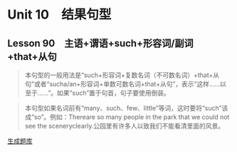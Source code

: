 ﻿ # Unit 10　结果句型
 ## Lesson 90　主语+谓语+such+形容词/副词+that+从句
 
> 本句型的一般用法是“such+形容词+复数名词（不可数名词）+that+从句”或者“sucha/an+形容词+单数可数名词+that+从句”，表示“这样……以至于……”。如果“such”置于句首，句子要使用倒装。

> 本句型如果名词前有“many、such、few、little”等词，这时要将“such”该成“so”。例如：Thereare so many people in the park that we could not see the sceneryclearly.公园里有许多人以致我们不能看清里面的风景。


 [生成题库](./question/f090.json)
